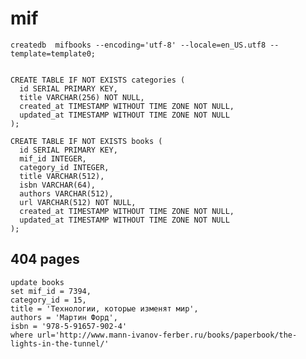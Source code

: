 # mif



    createdb  mifbooks --encoding='utf-8' --locale=en_US.utf8 --template=template0;
    
    
    CREATE TABLE IF NOT EXISTS categories (
      id SERIAL PRIMARY KEY,
      title VARCHAR(256) NOT NULL,
      created_at TIMESTAMP WITHOUT TIME ZONE NOT NULL,
      updated_at TIMESTAMP WITHOUT TIME ZONE NOT NULL
    );
    
    CREATE TABLE IF NOT EXISTS books (
      id SERIAL PRIMARY KEY,
      mif_id INTEGER,
      category_id INTEGER,
      title VARCHAR(512),
      isbn VARCHAR(64),
      authors VARCHAR(512),
      url VARCHAR(512) NOT NULL,
      created_at TIMESTAMP WITHOUT TIME ZONE NOT NULL,
      updated_at TIMESTAMP WITHOUT TIME ZONE NOT NULL
    );
    
    
## 404 pages

    update books 
    set mif_id = 7394,
    category_id = 15,
    title = 'Технологии, которые изменят мир',
    authors = 'Мартин Форд',
    isbn = '978-5-91657-902-4'
    where url='http://www.mann-ivanov-ferber.ru/books/paperbook/the-lights-in-the-tunnel/'